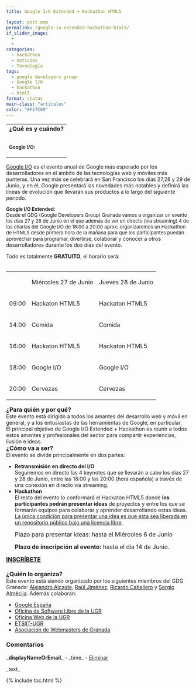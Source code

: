 ```yaml
---
title: Google I/O Extended + Hackathon HTML5

layout: post.amp
permalink: /google-io-extended-hackathon-html5/
if_slider_image:
  -
  -
categories:
  - hackathon
  - noticias
  - Tecnología
tags:
  - google developers group
  - Google I/O
  - hackathon
  - html5
format: status
main-class: "articulos"
color: "#F57C00"
---
```

<div id="sites-canvas-main" class="sites-canvas-main">
<div id="sites-canvas-main-content">
<table xmlns="http://www.w3.org/1999/xhtml" cellspacing="0" class="sites-layout-name-one-column sites-layout-hbox">
<tr>
<td class="sites-layout-tile sites-tile-name-content-1">
<div dir="ltr">
<div>
<b>
<div >
</div></b><b>
<div >
</div></b><b>¿Qué es y cuándo?</b>
</div>
<p>
</p></div>
<div >
<b><font size="2"><br /></font></b>
</div>
<div >
<b><font size="2">Google I/O:</font></b>
</div>
<p>
</p></td></tr></table></div>
<div>
<a href="https://developers.google.com/events/io/">Google I/O</a> es el evento anual de Google más esperado por los desarrolladores en el ámbito de las tecnologías web y móviles más punteras. Una vez más se celebrará en San Francisco los días 27,28 y 29 de Junio, y en él, Google presentará las novedades más notables y definirá las líneas de evolución que llevarán sus productos a lo largo del siguiente periodo.
                    </div>
<div>
</div>
<div>
<b >
<div >
<a href="http://www.wired.com/images_blogs/gadgetlab/2011/05/google_io_f.jpg" ><amp-img on="tap:lightbox1" role="button" tabindex="0" layout="responsive" alt="Google I/O"  height="212" src="http://www.wired.com/images_blogs/gadgetlab/2011/05/google_io_f.jpg"  width="320" /></a>
</div>
</b><p>
</p></div>
<div>
</div>
<div>
<span >
<div >
<b><font size="2">Google I/O Extended:</font></b>
</div>
<div >
<font size="2">Desde el GDG (Google Developers Group) Granada vamos a organizar un evento los días 27 y 28 de Junio en el que además de ver en directo (vía streaming) 4 de las charlas del Google I/O de 18:00 a 20:00 aprox;&nbsp;organizaremos un Hackathon de HTML5 desde primera hora de la mañana para que los participantes puedan aprovechar para programar, divertirse,</font><span >&nbsp;colaborar y conocer a otros desarrolladores durante los dos días del evento.</span>
</div>
</span><p>
</p></div>
<div>
</div>
<div>
                              Todo es totalmente <b>GRATUITO</b>, el horario será:<br /><!--ad-->
</div>
<div>
</div>
<div>
<b ><br />
<table >
<tr >
<td >
</td>
<td >
<p dir="ltr" >
<span >Miércoles 27 de Junio</span>
</p>
</td>
<td >
<p dir="ltr" >
<span >Jueves 28 de Junio</span>
</p>
</td>
</tr>
<tr >
<td >
<p dir="ltr" >
<span >09:00</span>
</p>
</td>
<td >
<p dir="ltr" >
<span >Hackaton HTML5</span>
</p>
</td>
<td >
<p dir="ltr" >
<span >Hackaton HTML5</span>
</p>
</td>
</tr>
<tr >
<td >
<p dir="ltr" >
<span >14:00</span>
</p>
</td>
<td >
<p dir="ltr" >
<span >Comida</span>
</p>
</td>
<td >
<p dir="ltr" >
<span >Comida</span>
</p>
</td>
</tr>
<tr >
<td >
<p dir="ltr" >
<span >16:00</span>
</p>
</td>
<td >
<p dir="ltr" >
<span >Hackaton HTML5</span>
</p>
</td>
<td >
<p dir="ltr" >
<span >Hackaton HTML5</span>
</p>
</td>
</tr>
<tr >
<td >
<p dir="ltr" >
<span >18:00</span>
</p>
</td>
<td >
<p dir="ltr" >
<span >Google I/O</span>
</p>
</td>
<td >
<p dir="ltr" >
<span >Google I/O</span>
</p>
</td>
</tr>
<tr >
<td >
<p dir="ltr" >
<span >20:00</span>
</p>
</td>
<td >
<p dir="ltr" >
<span >Cervezas</span>
</p>
</td>
<td >
<p dir="ltr" >
<span >Cervezas</span>
</p>
</td>
</tr>
</table>
</b><p>
</p></div>
<div>
</div>
<div>
<font size="3"><b>¿Para quién y por qué?</b></font>
</div>
<div>
</div>
<div>
                                  Este evento está dirigido a todos los amantes del desarrollo web y móvil en general, y a los entusiastas de las herramientas de Google, en particular.
                                </div>
<div>
</div>
<div>
                                  El principal objetivo de Google I/O Extended + Hackathon es reunir a todos estos amantes y profesionales del sector para compartir experiencias, ilusión e ideas.
                                </div>
<div>
</div>
<div>
<font size="3"><b>¿Cómo va a ser?</b></font>
</div>
<div>
</div>
<div>
                                  El evento se divide principalmente en dos partes:
                                </div>
<div>
<ul>
<li>
<b>Retransmisión en directo del I/O</b> <div>
                                        Seguiremos en directo las 4 keynotes que se llevarán a cabo los días 27 y 28 de Junio, entre las 18:00 y las 20:00 (hora española) a través de una conexión en directo vía streaming.
                                      </div>
<div>
</div>
</li>
<li>
<b>Hackathon</b> <div>
                                        El resto del evento lo conformará el Hackaton HTML5 donde <b>los participantes podrán presentar ideas</b> de proyectos y entre los que se formarán equipos para colaborar y aprender desarrollando estas ideas. <u>La única condición para presentar una idea es que ésta sea liberada en un repositorio público bajo una licencia libre</u>. 
<p>
<font size="3" ><span >Plazo para presentar ideas:</span><b>&nbsp;</b>hasta el Miércoles 6 de Junio</font></p></div>
<div>
<font size="3" ><b>Plazo de inscripción&nbsp;al evento:&nbsp;</b>hasta el día 14 de Junio.</font>
</div></li> </ul> </div>
<div>
<div >
<font color="#0000ff" size="3"><b><a href="https://docs.google.com/spreadsheet/viewform?formkey=dDZmRm1OU2h3ZWswQjJUZzR6LW90c0E6MQ">INSCRÍBETE</a></b></font>
</div>
<div>
<font size="3"><b><br /></b></font>
</div>
<div>
<font size="3"><b>¿Quién lo organiza?</b></font>
</div>
<div>
</div>
<div>
                                              Este evento está siendo organizado por los siguientes miembros del GDG Granada:&nbsp;<a href="http://es.linkedin.com/in/algui91">Alejandro Alcaide</a>,&nbsp;<a href="http://es.linkedin.com/in/jimenezortegaraul">Raúl Jiménez</a>,&nbsp;<a href="http://es.linkedin.com/in/rcabamo">Ricardo Caballero</a>&nbsp;y&nbsp;<a href="http://es.linkedin.com/in/almecija/en">Sergio Almécija</a>.&nbsp;Además colaboran:
                                            </div>
<div>
<ul>
<li>
<a href="https://plus.google.com/115920203808848871228/posts">Google España</a>
</li>
<li>
<a href="http://osl.ugr.es">Ofícina de Software Libre de la UGR</a>
</li>
<li>
<a href="http://ofiweb.ugr.es">Oficina Web de la UGR</a>
</li>
<li>
<a href="http://etsiit.ugr.es">ETSIIT-UGR</a>
</li>
<li>
<a href="http://www.webmastergranada.es/">Asociación de Webmasters de Granada</a>
</li>
</ul>
</div>
</div>
<div>
</div></div>      
<div id="sites-canvas-bottom-panel">
<a xmlns="http://www.w3.org/1999/xhtml" name="page-comments"></a>
<div xmlns="http://www.w3.org/1999/xhtml" id="COMP_page-comments"  class="sites-canvas-bottom-no-items">
<div id="sites-comment-wrapper" class="sites-canvas-bottom-panel-wrapper">
<div>
<h3 id="sites-comment-header">
<strong>Comentarios</strong><br />
</h3>
</div>
<div id="sites-comment-inner" class="sites-comment-inner">
<div jotid="comments" class="sites-comments">
<div id="_wuid_" jotid="template" class="sites-comment" >
<div>
<strong>_displayNameOrEmail_</strong> - _time_ - <a href="javascript:;" onclick="JOT_postEvent('removeComment', this, {wuid:'_wuid_'});">Eliminar</a>
</div>
<p dir="_dir_">
                                                        _text_
                                                      </p>
</div>
</div>
</div>
</div>
</div>
</div>



{% include toc.html %}
